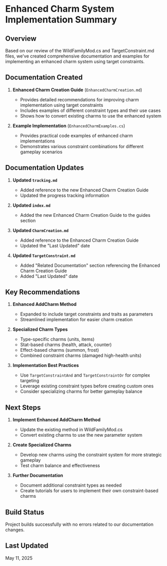 # Enhanced Charm System Implementation Summary

## Overview
Based on our review of the WildFamilyMod.cs and TargetConstraint.md files, we've created comprehensive documentation and examples for implementing an enhanced charm system using target constraints.

## Documentation Created

1. **Enhanced Charm Creation Guide** (`EnhancedCharmCreation.md`)
   - Provides detailed recommendations for improving charm implementation using target constraints
   - Includes examples of different constraint types and their use cases
   - Shows how to convert existing charms to use the enhanced system

2. **Example Implementation** (`EnhancedCharmExamples.cs`)
   - Provides practical code examples of enhanced charm implementations
   - Demonstrates various constraint combinations for different gameplay scenarios

## Documentation Updates

1. **Updated `tracking.md`**
   - Added reference to the new Enhanced Charm Creation Guide
   - Updated the progress tracking information

2. **Updated `index.md`**
   - Added the new Enhanced Charm Creation Guide to the guides section

3. **Updated `CharmCreation.md`**
   - Added reference to the Enhanced Charm Creation Guide
   - Updated the "Last Updated" date

4. **Updated `TargetConstraint.md`**
   - Added "Related Documentation" section referencing the Enhanced Charm Creation Guide
   - Added "Last Updated" date

## Key Recommendations

1. **Enhanced AddCharm Method**
   - Expanded to include target constraints and traits as parameters
   - Streamlined implementation for easier charm creation

2. **Specialized Charm Types**
   - Type-specific charms (units, items)
   - Stat-based charms (health, attack, counter)
   - Effect-based charms (summon, frost)
   - Combined constraint charms (damaged high-health units)

3. **Implementation Best Practices**
   - Use `TargetConstraintAnd` and `TargetConstraintOr` for complex targeting
   - Leverage existing constraint types before creating custom ones
   - Consider specializing charms for better gameplay balance

## Next Steps

1. **Implement Enhanced AddCharm Method**
   - Update the existing method in WildFamilyMod.cs
   - Convert existing charms to use the new parameter system

2. **Create Specialized Charms**
   - Develop new charms using the constraint system for more strategic gameplay
   - Test charm balance and effectiveness

3. **Further Documentation**
   - Document additional constraint types as needed
   - Create tutorials for users to implement their own constraint-based charms

## Build Status
Project builds successfully with no errors related to our documentation changes.

## Last Updated
May 11, 2025
